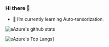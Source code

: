 ### Hi there 👋

<!--
**eAzure/eAzure** is a ✨ _special_ ✨ repository because its `README.md` (this file) appears on your GitHub profile.

Here are some ideas to get you started:

- 🔭 I’m currently working on ...
- 🌱 I’m currently learning ...
- 👯 I’m looking to collaborate on ...
- 🤔 I’m looking for help with ...
- 💬 Ask me about ...
- 📫 How to reach me: ...
- 😄 Pronouns: ...
- ⚡ Fun fact: ...
-->

- 🌱 I’m currently learning Auto-tensorization.

![eAzure's github stats](https://github-readme-stats.vercel.app/api?username=eAzure&theme=radical&count_private=true)

![eAzure's Top Langs](https://github-readme-stats.vercel.app/api/top-langs/?username=eAzure)]

